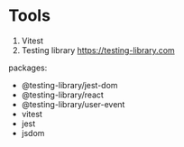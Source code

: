 # Tools

1. Vitest
2. Testing library <https://testing-library.com>

packages:

-   @testing-library/jest-dom
-   @testing-library/react
-   @testing-library/user-event
-   vitest
-   jest
-   jsdom
